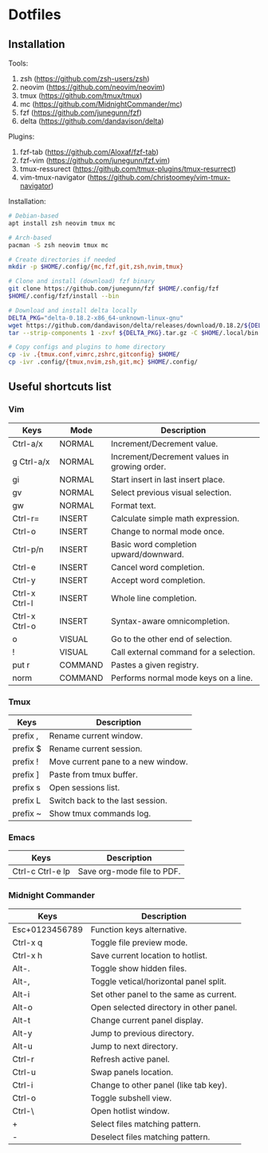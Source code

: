 # Dotfiles

## Installation
Tools:
1. zsh (https://github.com/zsh-users/zsh)
2. neovim (https://github.com/neovim/neovim)
3. tmux (https://github.com/tmux/tmux)
4. mc (https://github.com/MidnightCommander/mc)
5. fzf (https://github.com/junegunn/fzf)
6. delta (https://github.com/dandavison/delta)

Plugins:
1. fzf-tab (https://github.com/Aloxaf/fzf-tab)
2. fzf-vim (https://github.com/junegunn/fzf.vim)
3. tmux-ressurect (https://github.com/tmux-plugins/tmux-resurrect)
4. vim-tmux-navigator (https://github.com/christoomey/vim-tmux-navigator)

Installation:
```bash
# Debian-based
apt install zsh neovim tmux mc

# Arch-based
pacman -S zsh neovim tmux mc

# Create directories if needed
mkdir -p $HOME/.config/{mc,fzf,git,zsh,nvim,tmux}

# Clone and install (download) fzf binary
git clone https://github.com/junegunn/fzf $HOME/.config/fzf
$HOME/.config/fzf/install --bin

# Download and install delta locally
DELTA_PKG="delta-0.18.2-x86_64-unknown-linux-gnu"
wget https://github.com/dandavison/delta/releases/download/0.18.2/${DELTA_PKG}.tar.gz
tar --strip-components 1 -zxvf ${DELTA_PKG}.tar.gz -C $HOME/.local/bin ${DELTA_PKG}/delta

# Copy configs and plugins to home directory
cp -iv .{tmux.conf,vimrc,zshrc,gitconfig} $HOME/
cp -ivr .config/{tmux,nvim,zsh,git,mc} $HOME/.config/
```

## Useful shortcuts list
### Vim
| Keys          | Mode    | Description                                 |
| ------------- | ------  | ------------------------------------------- |
| Ctrl-a/x      | NORMAL  | Increment/Decrement value.                  |
| g Ctrl-a/x    | NORMAL  | Increment/Decrement values in growing order.|
| gi            | NORMAL  | Start insert in last insert place.          |
| gv            | NORMAL  | Select previous visual selection.           |
| gw            | NORMAL  | Format text.                                |
| Ctrl-r=       | INSERT  | Calculate simple math expression.           |
| Ctrl-o        | INSERT  | Change to normal mode once.                 |
| Ctrl-p/n      | INSERT  | Basic word completion upward/downward.      |
| Ctrl-e        | INSERT  | Cancel word completion.                     |
| Ctrl-y        | INSERT  | Accept word completion.                     |
| Ctrl-x Ctrl-l | INSERT  | Whole line completion.                      |
| Ctrl-x Ctrl-o | INSERT  | Syntax-aware omnicompletion.                |
| o             | VISUAL  | Go to the other end of selection.           |
| !             | VISUAL  | Call external command for a selection.      |
| put r         | COMMAND | Pastes a given registry.                    |
| norm          | COMMAND | Performs normal mode keys on a line.        |

### Tmux
| Keys                   | Description                                 |
| ---------------------- | ------------------------------------------- |
| prefix ,               | Rename current window.                      |
| prefix $               | Rename current session.                     |
| prefix !               | Move current pane to a new window.          |
| prefix ]               | Paste from tmux buffer.                     |
| prefix s               | Open sessions list.                         |
| prefix L               | Switch back to the last session.            |
| prefix ~               | Show tmux commands log.                     |

### Emacs
| Keys                   | Description                                 |
| ---------------------- | ------------------------------------------- |
| Ctrl-c Ctrl-e lp       | Save org-mode file to PDF.                  |

### Midnight Commander
| Keys                   | Description                                 |
| ---------------------- | ------------------------------------------- |
| Esc+0123456789         | Function keys alternative.                  |
| Ctrl-x q               | Toggle file preview mode.                   |
| Ctrl-x h               | Save current location to hotlist.           |
| Alt-.                  | Toggle show hidden files.                   |
| Alt-,                  | Toggle vetical/horizontal panel split.      |
| Alt-i                  | Set other panel to the same as current.     |
| Alt-o                  | Open selected directory in other panel.     |
| Alt-t                  | Change current panel display.               |
| Alt-y                  | Jump to previous directory.                 |
| Alt-u                  | Jump to next directory.                     |
| Ctrl-r                 | Refresh active panel.                       |
| Ctrl-u                 | Swap panels location.                       |
| Ctrl-i                 | Change to other panel (like tab key).       |
| Ctrl-o                 | Toggle subshell view.                       |
| Ctrl-\                 | Open hotlist window.                        |
| +                      | Select files matching pattern.              |
| -                      | Deselect files matching pattern.            |
